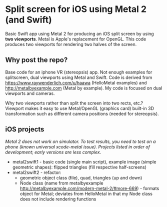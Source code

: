 # Split screen for iOS using Metal 2 (and Swift)

Basic Swift app using Metal 2 for producing an iOS split screen by using <b>two viewports</b>. Metal is Apple's replacement for OpenGL. This code produces two viewports for rendering two halves of the screen.

## Why post the repo?
Base code for an iphone VR (stereopsis) app. Not enough examples for splitscreen, dual viewports using Metal and Swift. Code is derived from <url>https://www.raywenderlich.com/u/haawa</url> (HelloMetal examples) and <url>http://metalbyexample.com</url> (Metal by example). My code is focused on dual viewports and cameras.
<br>

Why two viewports rather than split the screen into two rects, etc.? Viewport makes it easy to use Metal/OpenGL (graphics card) built-in 3D transformation such as different camera positions (needed for stereopsis).

## iOS projects
<i>Metal 2 does not work on simulator. To test results, you need to test on a phone (known universal xcode-metal issue). Projects listed in order of development; early versions are less complex.</i>
* metal2swift1 - basic code (single main script), example image (simple geometric shapes): flipped triangles (fill respective half-screens)
* metal2swift2 - refactor:
  * geometric object class (file), quad, triangles (up and down)
  * Node class (name from metalbyexample <url>http://metalbyexample.com/modern-metal-2/#more-669</url>) - formats object for Metal; deviates from HelloMetal in that my Node class does not include rendering functions
